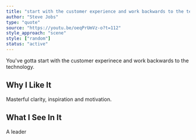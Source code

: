 ```yaml
---
title: "start with the customer experience and work backwards to the technology"
author: "Steve Jobs"
type: "quote"
source: "https://youtu.be/oeqPrUmVz-o?t=112"
style_approach: "scene"
style: ["random"]
status: "active"
---
```


You've gotta start with the customer experinece and work backwards to the technology.

## Why I Like It
Masterful clarity, inspiration and motivation.

## What I See In It
A leader